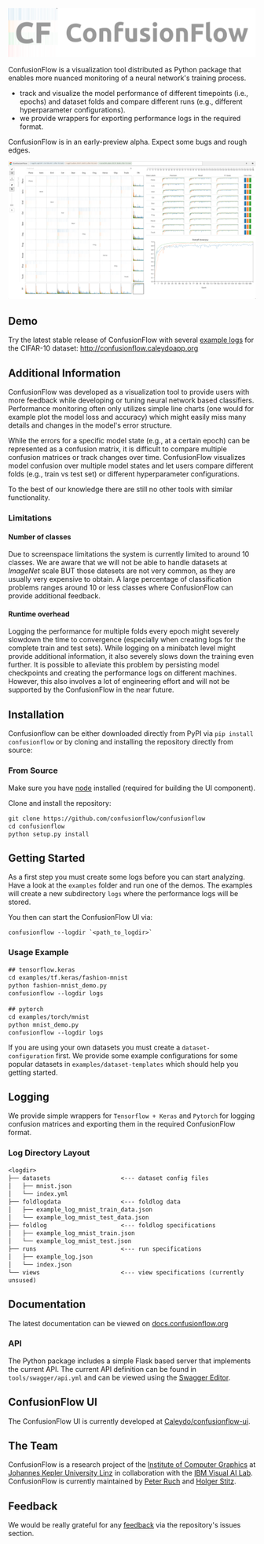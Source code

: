 ![ConfusionFlow Banner](https://github.com/confusionflow/confusionflow/blob/master/docs/_static/img/confusionflow-banner.png)

ConfusionFlow is a visualization tool distributed as Python package that enables more nuanced monitoring of a neural network's training process.
- track and visualize the model performance of different timepoints (i.e., epochs) and dataset folds and compare different runs (e.g., different hyperparameter configurations).
- we provide wrappers for exporting performance logs in the required format.

ConfusionFlow is in an early-preview alpha. Expect some bugs and rough edges.

![ConfusionFlow Teaser](https://github.com/confusionflow/confusionflow/blob/master/docs/_static/img/confusionflow-teaser.png)

## Demo

Try the latest stable release of ConfusionFlow with several [example logs](http://data.caleydo.org/app_data/confusionflow-example-data.zip) for the CIFAR-10 dataset: http://confusionflow.caleydoapp.org

## Additional Information
ConfusionFlow was developed as a visualization tool to provide users with more feedback while developing or tuning neural network based classifiers. Performance monitoring often only utilizes simple line charts (one would for example plot the model loss and accuracy) which might easily miss many details and changes in the model's error structure.

While the errors for a specific model state (e.g., at a certain epoch) can be represented as a confusion matrix, it is difficult to compare multiple confusion matrices or track changes over time.
ConfusionFlow visualizes model confusion over multiple model states and let users compare different folds (e.g., train vs test set) or different hyperparameter configurations.

To the best of our knowledge there are still no other tools with similar functionality.


### Limitations
#### Number of classes
Due to screenspace limitations the system is currently limited to around 10 classes. We are aware that we will not be able to handle datasets at *ImageNet* scale BUT those datesets are not very common, as they are usually very expensive to obtain. A large percentage of classification problems ranges around 10 or less classes where ConfusionFlow can provide additional feedback.

#### Runtime overhead
Logging the performance for multiple folds every epoch might severely slowdown the time to convergence (especially when creating logs for the complete train and test sets). While logging on a minibatch level might provide additional information, it also severely slows down the training even further. It is possible to alleviate this problem by persisting model checkpoints and creating the performance logs on different machines. However, this also involves a lot of engineering effort and will not be supported by the ConfusionFlow in the near future.

## Installation
Confusionflow can be either downloaded directly from PyPI via `pip install confusionflow` or by cloning and installing the repository directly from source:

### From Source
Make sure you have [node](https://nodejs.org/en/) installed (required for building the UI component).

Clone and install the repository:
```
git clone https://github.com/confusionflow/confusionflow
cd confusionflow
python setup.py install
```

## Getting Started
As a first step you must create some logs before you can start analyzing. Have a look at the `examples` folder and run one of the demos.
The examples will create a new subdirectory `logs` where the performance logs will be stored.

You then can start the ConfusionFlow UI via:
```
confusionflow --logdir `<path_to_logdir>`
```

### Usage Example
```
## tensorflow.keras
cd examples/tf.keras/fashion-mnist
python fashion-mnist_demo.py
confusionflow --logdir logs

## pytorch
cd examples/torch/mnist
python mnist_demo.py
confusionflow --logdir logs
```

If you are using your own datasets you must create a `dataset-configuration` first. We provide some example configurations for some popular datasets in `examples/dataset-templates` which should help you getting started.


## Logging
We provide simple wrappers for `Tensorflow + Keras` and `Pytorch` for logging confusion matrices and exporting them in the required ConfusionFlow format.


### Log Directory Layout
```
<logdir>
├── datasets  		            <--- dataset config files
│   ├── mnist.json
│   └── index.yml
├── foldlogdata                 <--- foldlog data
│   ├── example_log_mnist_train_data.json
│   └── example_log_mnist_test_data.json
├── foldlog                     <--- foldlog specifications
│   ├── example_log_mnist_train.json
│   └── example_log_mnist_test.json
├── runs                        <--- run specifications
│   ├── example_log.json
│   └── index.json
└── views                       <--- view specifications (currently unsused)
```


## Documentation
The latest documentation can be viewed on [docs.confusionflow.org](https://docs.confusionflow.org)


### API
The Python package includes a simple Flask based server that implements the current API.
The current API definition can be found in `tools/swagger/api.yml` and can be viewed using the [Swagger Editor](https://editor.swagger.io/).


## ConfusionFlow UI

The ConfusionFlow UI is currently developed at [Caleydo/confusionflow-ui](https://github.com/Caleydo/confusionflow-ui).


## The Team
ConfusionFlow is a research project of the [Institute of Computer Graphics](https://www.jku.at/cg) at [Johannes Kepler University Linz](https://www.jku.at/) in collaboration with the [IBM Visual AI Lab](https://researcher.watson.ibm.com/researcher/view_group.php?id=5948).
ConfusionFlow is currently maintained by [Peter Ruch](https://github.com/gfrogat) and [Holger Stitz](https://github.com/thinkh).

## Feedback
We would be really grateful for any [feedback](https://github.com/confusionflow/confusionflow/issues/new?template=feedback.md) via the repository's issues section.
